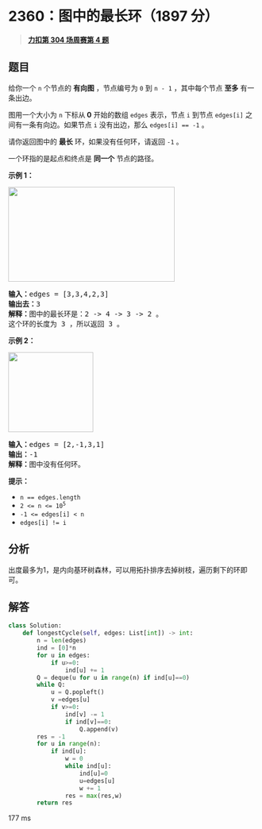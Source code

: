 # 2360：图中的最长环（1897 分）


> <u>**[力扣第 304 场周赛第 4 题](https://leetcode.cn/problems/longest-cycle-in-a-graph/)**</u>

## 题目

<p>给你一个 <code>n</code> 个节点的 <b>有向图</b> ，节点编号为 <code>0</code> 到 <code>n - 1</code> ，其中每个节点 <strong>至多</strong> 有一条出边。</p>

<p>图用一个大小为 <code>n</code> 下标从<strong> 0</strong> 开始的数组 <code>edges</code> 表示，节点 <code>i</code> 到节点 <code>edges[i]</code> 之间有一条有向边。如果节点 <code>i</code> 没有出边，那么 <code>edges[i] == -1</code> 。</p>

<p>请你返回图中的 <strong>最长</strong> 环，如果没有任何环，请返回 <code>-1</code> 。</p>

<p>一个环指的是起点和终点是 <strong>同一个</strong> 节点的路径。</p>



<p><strong>示例 1：</strong></p>

<p><img alt="" src="https://assets.leetcode.com/uploads/2022/06/08/graph4drawio-5.png" style="width: 335px; height: 191px;" /></p>

<pre>
<b>输入：</b>edges = [3,3,4,2,3]
<b>输出去：</b>3
<b>解释：</b>图中的最长环是：2 -&gt; 4 -&gt; 3 -&gt; 2 。
这个环的长度为 3 ，所以返回 3 。
</pre>

<p><strong>示例 2：</strong></p>

<p><img alt="" src="https://assets.leetcode.com/uploads/2022/06/07/graph4drawio-1.png" style="width: 171px; height: 161px;" /></p>

<pre>
<b>输入：</b>edges = [2,-1,3,1]
<b>输出：</b>-1
<b>解释：</b>图中没有任何环。
</pre>



<p><strong>提示：</strong></p>

<ul>
<li><code>n == edges.length</code></li>
<li><code>2 &lt;= n &lt;= 10<sup>5</sup></code></li>
<li><code>-1 &lt;= edges[i] &lt; n</code></li>
<li><code>edges[i] != i</code></li>
</ul>


## 分析

出度最多为1，是内向基环树森林，可以用拓扑排序去掉树枝，遍历剩下的环即可。


## 解答


```python
class Solution:
    def longestCycle(self, edges: List[int]) -> int:
        n = len(edges)
        ind = [0]*n
        for u in edges:
            if u>=0:
                ind[u] += 1
        Q = deque(u for u in range(n) if ind[u]==0)
        while Q:
            u = Q.popleft()
            v =edges[u]
            if v>=0:
                ind[v] -= 1
                if ind[v]==0:
                    Q.append(v)
        res = -1
        for u in range(n):
            if ind[u]:
                w = 0
                while ind[u]:
                    ind[u]=0
                    u=edges[u]
                    w += 1
                res = max(res,w)
        return res
```
177 ms

